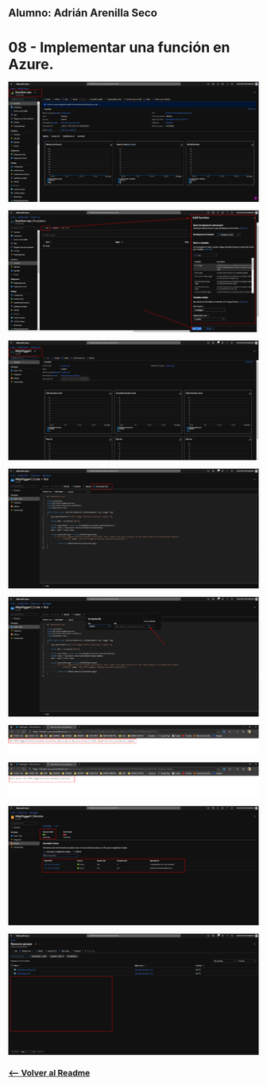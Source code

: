 ## Alumno: Adrián Arenilla Seco

# 08 - Implementar una función en Azure.

![](Evidencias/08a-AzureFunctions.png)

![](Evidencias/08b-AzureFunctions.png)

![](Evidencias/08c-AzureFunctions.png)

![](Evidencias/08d-AzureFunctions.png)

![](Evidencias/08e-AzureFunctions.png)

![](Evidencias/08f-AzureFunctions.png)

![](Evidencias/08g-AzureFunctions.png)

![](Evidencias/08h-AzureFunctions.png)

![](Evidencias/08i-AzureFunctions.png)


### [<-- Volver al Readme](../../readme.md)

